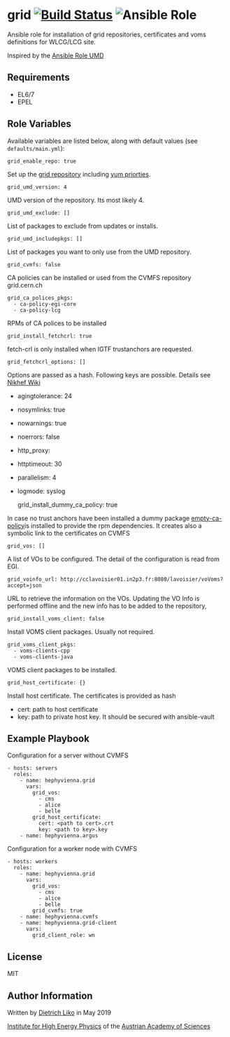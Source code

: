 # grid [![Build Status](https://travis-ci.org/hephyvienna/ansible-role-grid.svg?branch=master)](https://travis-ci.org/hephyvienna/ansible-role-grid) ![Ansible Role](https://img.shields.io/ansible/role/XXX.svg)

Ansible role for installation of grid repositories, certificates and voms definitions for WLCG/LCG site.

Inspired by the [Ansible Role UMD](https://github.com/EGI-Foundation/ansible-role-umd)

## Requirements

-   EL6/7
-   EPEL

## Role Variables

Available variables are listed below, along with default values (see `defaults/main.yml`):

    grid_enable_repo: true

Set up the [grid repository](http://repository.egi.eu/category/umd_releases/distribution/umd-4/)
including [yum priorties](https://wiki.centos.org/PackageManagement/Yum/Priorities).

    grid_umd_version: 4

UMD version of the repository. Its most likely 4.

    grid_umd_exclude: []

List of packages to exclude from updates or installs.

    grid_umd_includepkgs: []

List of packages you want to only use from the UMD repository.

    grid_cvmfs: false

CA policies can be installed or used from the CVMFS repository grid.cern.ch

    grid_ca_polices_pkgs:
      - ca-policy-egi-core
      - ca-policy-lcg

RPMs of CA polices to be installed

    grid_install_fetchcrl: true

fetch-crl is only installed when IGTF trustanchors are requested.

    grid_fetchcrl_options: []

Options are passed as a hash. Following keys are possible. Details see [Nikhef Wiki](https://wiki.nikhef.nl/grid/FetchCRL3)
-   agingtolerance: 24
-   nosymlinks: true
-   nowarnings: true
-   noerrors: false
-   http_proxy: <undef>
-   httptimeout: 30
-   parallelism: 4
-   logmode: syslog


    grid_install_dummy_ca_policy: true

In case no trust anchors have been installed a dummy package [empty-ca-policy](https://copr.fedorainfracloud.org/coprs/dliko/empty-ca-policy/)is installed to provide the rpm dependencies. It creates also a symbolic link to the certificates on CVMFS

    grid_vos: []

A list of VOs to be configured. The detail of the configuration is
read from EGI.

    grid_voinfo_url: http://cclavoisier01.in2p3.fr:8080/lavoisier/voVoms?accept=json

URL to retrieve the information on the VOs. Updating the VO Info is
performed offline and the new info has to be added to the repository,

    grid_install_voms_client: false

Install VOMS client packages. Usually not required.

    grid_voms_client_pkgs:
      - voms-clients-cpp
      - voms-clients-java

VOMS client packages to be installed.

    grid_host_certificate: {}

Install host certificate. The certificates is provided as hash
-   cert: path to host certificate
-   key: path to private host key. It should be secured with ansible-vault


## Example Playbook

Configuration for a server without CVMFS

    - hosts: servers
      roles:
        - name: hephyvienna.grid
          vars:
            grid_vos:
              - cms
              - alice
              - belle
            grid_host_certificate:
              cert: <path to cert>.crt
              key: <path to key>.key
        - name: hephyvienna.argus

Configuration for a worker node with CVMFS

    - hosts: workers
      roles:
        - name: hephyvienna.grid
          vars:
            grid_vos:
              - cms
              - alice
              - belle
            grid_cvmfs: true
        - name: hephyvienna.cvmfs
        - name: hephyvienna.grid-client
          vars:
            grid_client_role: wn

## License

MIT

## Author Information

Written by [Dietrich Liko](http://hephy.at/dliko) in May 2019

[Institute for High Energy Physics](http://www.hephy.at) of the
[Austrian Academy of Sciences](http://www.oeaw.ac.at)
